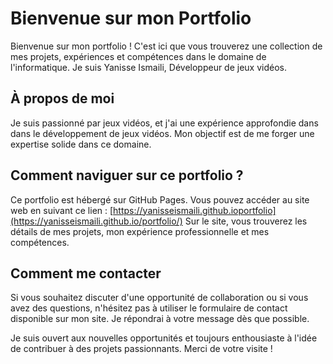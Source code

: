 # Bienvenue sur mon Portfolio

Bienvenue sur mon portfolio ! C'est ici que vous trouverez une collection de mes projets, expériences et compétences dans le domaine de l'informatique. Je suis Yanisse Ismaili, Développeur de jeux vidéos.

## À propos de moi

Je suis passionné par jeux vidéos, et j'ai une expérience approfondie dans dans le développement de jeux vidéos. Mon objectif est de me forger une expertise solide dans ce domaine.

## Comment naviguer sur ce portfolio ?

Ce portfolio est hébergé sur GitHub Pages. Vous pouvez accéder au site web en suivant ce lien : [https://yanisseismaili.github.ioportfolio](https://yanisseismaili.github.io/portfolio/) Sur le site, vous trouverez les détails de mes projets, mon expérience professionnelle et mes compétences.

## Comment me contacter

Si vous souhaitez discuter d'une opportunité de collaboration ou si vous avez des questions, n'hésitez pas à utiliser le formulaire de contact disponible sur mon site. Je répondrai à votre message dès que possible.

Je suis ouvert aux nouvelles opportunités et toujours enthousiaste à l'idée de contribuer à des projets passionnants. Merci de votre visite !
